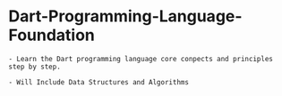 # Dart-Programming-Language-Foundation

    - Learn the Dart programming language core conpects and principles step by step.

    - Will Include Data Structures and Algorithms
